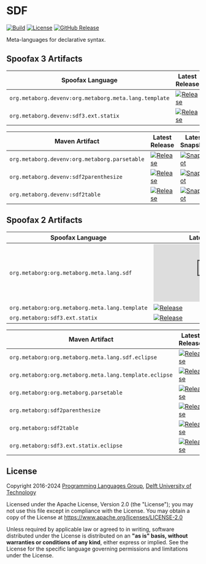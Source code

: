 <!--
!! THIS FILE WAS GENERATED USING repoman !!
Modify `repo.yaml` instead and use `repoman` to update this file
See: https://github.com/metaborg/metaborg-gradle/
-->

# SDF
[![Build][github-badge:build]][github:build]
[![License][license-badge]][license]
[![GitHub Release][github-badge:release]][github:release]

Meta-languages for declarative syntax.


## Spoofax 3 Artifacts

| Spoofax Language | Latest Release | Latest Snapshot |
|----------|----------------|-----------------|
| `org.metaborg.devenv:org.metaborg.meta.lang.template` | [![Release][mvn-rel-badge:org.metaborg.devenv:org.metaborg.meta.lang.template]][mvn:org.metaborg.devenv:org.metaborg.meta.lang.template] | [![Snapshot][mvn-snap-badge:org.metaborg.devenv:org.metaborg.meta.lang.template]][mvn:org.metaborg.devenv:org.metaborg.meta.lang.template] |
| `org.metaborg.devenv:sdf3.ext.statix` | [![Release][mvn-rel-badge:org.metaborg.devenv:sdf3.ext.statix]][mvn:org.metaborg.devenv:sdf3.ext.statix] | [![Snapshot][mvn-snap-badge:org.metaborg.devenv:sdf3.ext.statix]][mvn:org.metaborg.devenv:sdf3.ext.statix] |

| Maven Artifact | Latest Release | Latest Snapshot |
|----------|----------------|-----------------|
| `org.metaborg.devenv:org.metaborg.parsetable` | [![Release][mvn-rel-badge:org.metaborg.devenv:org.metaborg.parsetable]][mvn:org.metaborg.devenv:org.metaborg.parsetable] | [![Snapshot][mvn-snap-badge:org.metaborg.devenv:org.metaborg.parsetable]][mvn:org.metaborg.devenv:org.metaborg.parsetable] |
| `org.metaborg.devenv:sdf2parenthesize` | [![Release][mvn-rel-badge:org.metaborg.devenv:sdf2parenthesize]][mvn:org.metaborg.devenv:sdf2parenthesize] | [![Snapshot][mvn-snap-badge:org.metaborg.devenv:sdf2parenthesize]][mvn:org.metaborg.devenv:sdf2parenthesize] |
| `org.metaborg.devenv:sdf2table` | [![Release][mvn-rel-badge:org.metaborg.devenv:sdf2table]][mvn:org.metaborg.devenv:sdf2table] | [![Snapshot][mvn-snap-badge:org.metaborg.devenv:sdf2table]][mvn:org.metaborg.devenv:sdf2table] |


## Spoofax 2 Artifacts

| Spoofax Language | Latest Release | Latest Snapshot |
|----------|----------------|-----------------|
| `org.metaborg:org.metaborg.meta.lang.sdf` | [![Release][mvn-rel-badge:org.metaborg:org.metaborg.meta.lang.sdf]][mvn:org.metaborg:org.metaborg.meta.lang.sdf] | [![Snapshot][mvn-snap-badge:org.metaborg:org.metaborg.meta.lang.sdf]][mvn:org.metaborg:org.metaborg.meta.lang.sdf] |
| `org.metaborg:org.metaborg.meta.lang.template` | [![Release][mvn-rel-badge:org.metaborg:org.metaborg.meta.lang.template]][mvn:org.metaborg:org.metaborg.meta.lang.template] | [![Snapshot][mvn-snap-badge:org.metaborg:org.metaborg.meta.lang.template]][mvn:org.metaborg:org.metaborg.meta.lang.template] |
| `org.metaborg:sdf3.ext.statix` | [![Release][mvn-rel-badge:org.metaborg:sdf3.ext.statix]][mvn:org.metaborg:sdf3.ext.statix] | [![Snapshot][mvn-snap-badge:org.metaborg:sdf3.ext.statix]][mvn:org.metaborg:sdf3.ext.statix] |

| Maven Artifact | Latest Release | Latest Snapshot |
|----------|----------------|-----------------|
| `org.metaborg:org.metaborg.meta.lang.sdf.eclipse` | [![Release][mvn-rel-badge:org.metaborg:org.metaborg.meta.lang.sdf.eclipse]][mvn:org.metaborg:org.metaborg.meta.lang.sdf.eclipse] | [![Snapshot][mvn-snap-badge:org.metaborg:org.metaborg.meta.lang.sdf.eclipse]][mvn:org.metaborg:org.metaborg.meta.lang.sdf.eclipse] |
| `org.metaborg:org.metaborg.meta.lang.template.eclipse` | [![Release][mvn-rel-badge:org.metaborg:org.metaborg.meta.lang.template.eclipse]][mvn:org.metaborg:org.metaborg.meta.lang.template.eclipse] | [![Snapshot][mvn-snap-badge:org.metaborg:org.metaborg.meta.lang.template.eclipse]][mvn:org.metaborg:org.metaborg.meta.lang.template.eclipse] |
| `org.metaborg:org.metaborg.parsetable` | [![Release][mvn-rel-badge:org.metaborg:org.metaborg.parsetable]][mvn:org.metaborg:org.metaborg.parsetable] | [![Snapshot][mvn-snap-badge:org.metaborg:org.metaborg.parsetable]][mvn:org.metaborg:org.metaborg.parsetable] |
| `org.metaborg:sdf2parenthesize` | [![Release][mvn-rel-badge:org.metaborg:sdf2parenthesize]][mvn:org.metaborg:sdf2parenthesize] | [![Snapshot][mvn-snap-badge:org.metaborg:sdf2parenthesize]][mvn:org.metaborg:sdf2parenthesize] |
| `org.metaborg:sdf2table` | [![Release][mvn-rel-badge:org.metaborg:sdf2table]][mvn:org.metaborg:sdf2table] | [![Snapshot][mvn-snap-badge:org.metaborg:sdf2table]][mvn:org.metaborg:sdf2table] |
| `org.metaborg:sdf3.ext.statix.eclipse` | [![Release][mvn-rel-badge:org.metaborg:sdf3.ext.statix.eclipse]][mvn:org.metaborg:sdf3.ext.statix.eclipse] | [![Snapshot][mvn-snap-badge:org.metaborg:sdf3.ext.statix.eclipse]][mvn:org.metaborg:sdf3.ext.statix.eclipse] |


## License
Copyright 2016-2024 [Programming Languages Group](https://pl.ewi.tudelft.nl/), [Delft University of Technology](https://www.tudelft.nl/)

Licensed under the Apache License, Version 2.0 (the "License"); you may not use this file except in compliance with the License. You may obtain a copy of the License at <https://www.apache.org/licenses/LICENSE-2.0>

Unless required by applicable law or agreed to in writing, software distributed under the License is distributed on an **"as is" basis, without warranties or conditions of any kind**, either express or implied. See the License for the specific language governing permissions and limitations under the License.

[github-badge:build]: https://img.shields.io/github/actions/workflow/status/metaborg/sdf/build.yaml
[github:build]: https://github.com/metaborg/sdf/actions
[license-badge]: https://img.shields.io/github/license/metaborg/sdf
[license]: https://github.com/metaborg/sdf/blob/master/LICENSE.md
[github-badge:release]: https://img.shields.io/github/v/release/metaborg/sdf?display_name=release
[github:release]: https://github.com/metaborg/sdf/releases
[mvn:org.metaborg.devenv:org.metaborg.meta.lang.template]: https://artifacts.metaborg.org/#nexus-search;gav~org.metaborg.devenv~org.metaborg.meta.lang.template~~~
[mvn:org.metaborg.devenv:org.metaborg.parsetable]: https://artifacts.metaborg.org/#nexus-search;gav~org.metaborg.devenv~org.metaborg.parsetable~~~
[mvn:org.metaborg.devenv:sdf2parenthesize]: https://artifacts.metaborg.org/#nexus-search;gav~org.metaborg.devenv~sdf2parenthesize~~~
[mvn:org.metaborg.devenv:sdf2table]: https://artifacts.metaborg.org/#nexus-search;gav~org.metaborg.devenv~sdf2table~~~
[mvn:org.metaborg.devenv:sdf3.ext.statix]: https://artifacts.metaborg.org/#nexus-search;gav~org.metaborg.devenv~sdf3.ext.statix~~~
[mvn:org.metaborg:org.metaborg.meta.lang.sdf]: https://artifacts.metaborg.org/#nexus-search;gav~org.metaborg~org.metaborg.meta.lang.sdf~~~
[mvn:org.metaborg:org.metaborg.meta.lang.sdf.eclipse]: https://artifacts.metaborg.org/#nexus-search;gav~org.metaborg~org.metaborg.meta.lang.sdf.eclipse~~~
[mvn:org.metaborg:org.metaborg.meta.lang.template]: https://artifacts.metaborg.org/#nexus-search;gav~org.metaborg~org.metaborg.meta.lang.template~~~
[mvn:org.metaborg:org.metaborg.meta.lang.template.eclipse]: https://artifacts.metaborg.org/#nexus-search;gav~org.metaborg~org.metaborg.meta.lang.template.eclipse~~~
[mvn:org.metaborg:org.metaborg.parsetable]: https://artifacts.metaborg.org/#nexus-search;gav~org.metaborg~org.metaborg.parsetable~~~
[mvn:org.metaborg:sdf2parenthesize]: https://artifacts.metaborg.org/#nexus-search;gav~org.metaborg~sdf2parenthesize~~~
[mvn:org.metaborg:sdf2table]: https://artifacts.metaborg.org/#nexus-search;gav~org.metaborg~sdf2table~~~
[mvn:org.metaborg:sdf3.ext.statix]: https://artifacts.metaborg.org/#nexus-search;gav~org.metaborg~sdf3.ext.statix~~~
[mvn:org.metaborg:sdf3.ext.statix.eclipse]: https://artifacts.metaborg.org/#nexus-search;gav~org.metaborg~sdf3.ext.statix.eclipse~~~
[mvn-rel-badge:org.metaborg.devenv:org.metaborg.meta.lang.template]: https://img.shields.io/nexus/r/org.metaborg.devenv/org.metaborg.meta.lang.template?server=https%3A%2F%2Fartifacts.metaborg.org&label=%20
[mvn-rel-badge:org.metaborg.devenv:org.metaborg.parsetable]: https://img.shields.io/nexus/r/org.metaborg.devenv/org.metaborg.parsetable?server=https%3A%2F%2Fartifacts.metaborg.org&label=%20
[mvn-rel-badge:org.metaborg.devenv:sdf2parenthesize]: https://img.shields.io/nexus/r/org.metaborg.devenv/sdf2parenthesize?server=https%3A%2F%2Fartifacts.metaborg.org&label=%20
[mvn-rel-badge:org.metaborg.devenv:sdf2table]: https://img.shields.io/nexus/r/org.metaborg.devenv/sdf2table?server=https%3A%2F%2Fartifacts.metaborg.org&label=%20
[mvn-rel-badge:org.metaborg.devenv:sdf3.ext.statix]: https://img.shields.io/nexus/r/org.metaborg.devenv/sdf3.ext.statix?server=https%3A%2F%2Fartifacts.metaborg.org&label=%20
[mvn-rel-badge:org.metaborg:org.metaborg.meta.lang.sdf]: https://img.shields.io/nexus/r/org.metaborg/org.metaborg.meta.lang.sdf?server=https%3A%2F%2Fartifacts.metaborg.org&label=%20
[mvn-rel-badge:org.metaborg:org.metaborg.meta.lang.sdf.eclipse]: https://img.shields.io/nexus/r/org.metaborg/org.metaborg.meta.lang.sdf.eclipse?server=https%3A%2F%2Fartifacts.metaborg.org&label=%20
[mvn-rel-badge:org.metaborg:org.metaborg.meta.lang.template]: https://img.shields.io/nexus/r/org.metaborg/org.metaborg.meta.lang.template?server=https%3A%2F%2Fartifacts.metaborg.org&label=%20
[mvn-rel-badge:org.metaborg:org.metaborg.meta.lang.template.eclipse]: https://img.shields.io/nexus/r/org.metaborg/org.metaborg.meta.lang.template.eclipse?server=https%3A%2F%2Fartifacts.metaborg.org&label=%20
[mvn-rel-badge:org.metaborg:org.metaborg.parsetable]: https://img.shields.io/nexus/r/org.metaborg/org.metaborg.parsetable?server=https%3A%2F%2Fartifacts.metaborg.org&label=%20
[mvn-rel-badge:org.metaborg:sdf2parenthesize]: https://img.shields.io/nexus/r/org.metaborg/sdf2parenthesize?server=https%3A%2F%2Fartifacts.metaborg.org&label=%20
[mvn-rel-badge:org.metaborg:sdf2table]: https://img.shields.io/nexus/r/org.metaborg/sdf2table?server=https%3A%2F%2Fartifacts.metaborg.org&label=%20
[mvn-rel-badge:org.metaborg:sdf3.ext.statix]: https://img.shields.io/nexus/r/org.metaborg/sdf3.ext.statix?server=https%3A%2F%2Fartifacts.metaborg.org&label=%20
[mvn-rel-badge:org.metaborg:sdf3.ext.statix.eclipse]: https://img.shields.io/nexus/r/org.metaborg/sdf3.ext.statix.eclipse?server=https%3A%2F%2Fartifacts.metaborg.org&label=%20
[mvn-snap-badge:org.metaborg.devenv:org.metaborg.meta.lang.template]: https://img.shields.io/nexus/s/org.metaborg.devenv/org.metaborg.meta.lang.template?server=https%3A%2F%2Fartifacts.metaborg.org&label=%20
[mvn-snap-badge:org.metaborg.devenv:org.metaborg.parsetable]: https://img.shields.io/nexus/s/org.metaborg.devenv/org.metaborg.parsetable?server=https%3A%2F%2Fartifacts.metaborg.org&label=%20
[mvn-snap-badge:org.metaborg.devenv:sdf2parenthesize]: https://img.shields.io/nexus/s/org.metaborg.devenv/sdf2parenthesize?server=https%3A%2F%2Fartifacts.metaborg.org&label=%20
[mvn-snap-badge:org.metaborg.devenv:sdf2table]: https://img.shields.io/nexus/s/org.metaborg.devenv/sdf2table?server=https%3A%2F%2Fartifacts.metaborg.org&label=%20
[mvn-snap-badge:org.metaborg.devenv:sdf3.ext.statix]: https://img.shields.io/nexus/s/org.metaborg.devenv/sdf3.ext.statix?server=https%3A%2F%2Fartifacts.metaborg.org&label=%20
[mvn-snap-badge:org.metaborg:org.metaborg.meta.lang.sdf]: https://img.shields.io/nexus/s/org.metaborg/org.metaborg.meta.lang.sdf?server=https%3A%2F%2Fartifacts.metaborg.org&label=%20
[mvn-snap-badge:org.metaborg:org.metaborg.meta.lang.sdf.eclipse]: https://img.shields.io/nexus/s/org.metaborg/org.metaborg.meta.lang.sdf.eclipse?server=https%3A%2F%2Fartifacts.metaborg.org&label=%20
[mvn-snap-badge:org.metaborg:org.metaborg.meta.lang.template]: https://img.shields.io/nexus/s/org.metaborg/org.metaborg.meta.lang.template?server=https%3A%2F%2Fartifacts.metaborg.org&label=%20
[mvn-snap-badge:org.metaborg:org.metaborg.meta.lang.template.eclipse]: https://img.shields.io/nexus/s/org.metaborg/org.metaborg.meta.lang.template.eclipse?server=https%3A%2F%2Fartifacts.metaborg.org&label=%20
[mvn-snap-badge:org.metaborg:org.metaborg.parsetable]: https://img.shields.io/nexus/s/org.metaborg/org.metaborg.parsetable?server=https%3A%2F%2Fartifacts.metaborg.org&label=%20
[mvn-snap-badge:org.metaborg:sdf2parenthesize]: https://img.shields.io/nexus/s/org.metaborg/sdf2parenthesize?server=https%3A%2F%2Fartifacts.metaborg.org&label=%20
[mvn-snap-badge:org.metaborg:sdf2table]: https://img.shields.io/nexus/s/org.metaborg/sdf2table?server=https%3A%2F%2Fartifacts.metaborg.org&label=%20
[mvn-snap-badge:org.metaborg:sdf3.ext.statix]: https://img.shields.io/nexus/s/org.metaborg/sdf3.ext.statix?server=https%3A%2F%2Fartifacts.metaborg.org&label=%20
[mvn-snap-badge:org.metaborg:sdf3.ext.statix.eclipse]: https://img.shields.io/nexus/s/org.metaborg/sdf3.ext.statix.eclipse?server=https%3A%2F%2Fartifacts.metaborg.org&label=%20
